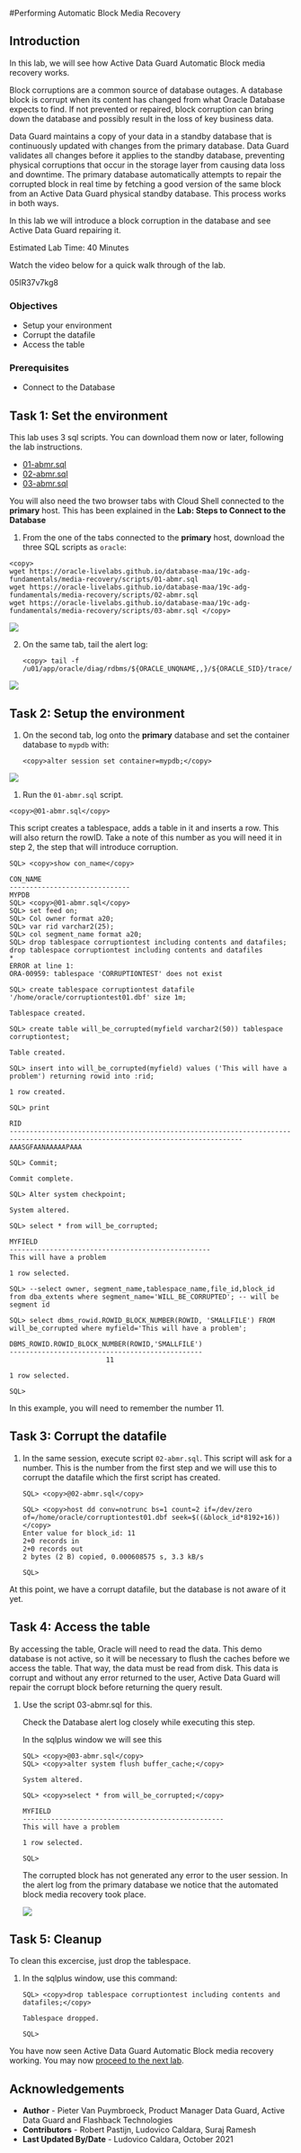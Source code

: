#Performing Automatic Block Media Recovery

## Introduction
In this lab, we will see how Active Data Guard Automatic Block media recovery works.

Block corruptions are a common source of database outages. A database block is
corrupt when its content has changed from what Oracle Database expects to find. If
not prevented or repaired, block corruption can bring down the database and possibly
result in the loss of key business data.

Data Guard maintains a copy of your data in a standby database that is continuously updated with changes from the primary database. Data Guard validates all changes before it applies to the standby database, preventing physical corruptions that occur in the storage layer from causing data loss and downtime. The primary database automatically attempts to repair the corrupted block in real time by fetching a good version of the same block from an Active Data Guard physical standby database. This process works in both ways.

In this lab we will introduce a block corruption in the database and see Active Data Guard repairing it.

Estimated Lab Time: 40 Minutes

Watch the video below for a quick walk through of the lab.

[](youtube:05IR37v7kg8)

05IR37v7kg8
### Objectives
- Setup your environment
- Corrupt the datafile
- Access the table

### Prerequisites
- Connect to the Database


## Task 1: Set the environment

This lab uses 3 sql scripts. You can download them now or later, following the lab instructions.

* [01-abmr.sql](./scripts/01-abmr.sql)
* [02-abmr.sql](./scripts/02-abmr.sql)
* [03-abmr.sql](./scripts/03-abmr.sql)

You will also need the two browser tabs with Cloud Shell connected to the **primary** host. This has been explained in the **Lab: Steps to Connect to the Database**

1. From the one of the tabs connected to the **primary** host, download the three SQL scripts as `oracle`:
  ````
  <copy>
  wget https://oracle-livelabs.github.io/database-maa/19c-adg-fundamentals/media-recovery/scripts/01-abmr.sql
  wget https://oracle-livelabs.github.io/database-maa/19c-adg-fundamentals/media-recovery/scripts/02-abmr.sql
  wget https://oracle-livelabs.github.io/database-maa/19c-adg-fundamentals/media-recovery/scripts/03-abmr.sql </copy>
  ````

  ![](./images/abmr-wget.png)  

2. On the same tab, tail the alert log:

    ````
    <copy> tail -f  /u01/app/oracle/diag/rdbms/${ORACLE_UNQNAME,,}/${ORACLE_SID}/trace/alert_${ORACLE_SID}.log</copy>
    ````
  ![](./images/abmr-alert-primary.png)  

## Task 2: Setup the environment

1. On the second tab, log onto the **primary** database and set the container database to `mypdb` with:

    ````
    <copy>alter session set container=mypdb;</copy>
    ````
  ![](./images/abmr-connect-primary.png)  


1. Run the `01-abmr.sql` script.
  ````
  <copy>@01-abmr.sql</copy>
  ````
  This script creates a tablespace, adds a table in it and inserts a row. This will also return the rowID. Take a note of this number as you will need it in step 2, the step that will introduce corruption.

  ````
  SQL> <copy>show con_name</copy>

  CON_NAME
  ------------------------------
  MYPDB
  SQL> <copy>@01-abmr.sql</copy>
  SQL> set feed on;
  SQL> Col owner format a20;
  SQL> var rid varchar2(25);
  SQL> col segment_name format a20;
  SQL> drop tablespace corruptiontest including contents and datafiles;
  drop tablespace corruptiontest including contents and datafiles
  *
  ERROR at line 1:
  ORA-00959: tablespace 'CORRUPTIONTEST' does not exist

  SQL> create tablespace corruptiontest datafile '/home/oracle/corruptiontest01.dbf' size 1m;

  Tablespace created.

  SQL> create table will_be_corrupted(myfield varchar2(50)) tablespace corruptiontest;

  Table created.

  SQL> insert into will_be_corrupted(myfield) values ('This will have a problem') returning rowid into :rid;

  1 row created.

  SQL> print

  RID
  --------------------------------------------------------------------------------------------------------------------------------
  AAASGFAANAAAAAPAAA

  SQL> Commit;

  Commit complete.

  SQL> Alter system checkpoint;

  System altered.

  SQL> select * from will_be_corrupted;

  MYFIELD
  --------------------------------------------------
  This will have a problem

  1 row selected.

  SQL> --select owner, segment_name,tablespace_name,file_id,block_id from dba_extents where segment_name='WILL_BE_CORRUPTED'; -- will be segment id

  SQL> select dbms_rowid.ROWID_BLOCK_NUMBER(ROWID, 'SMALLFILE') FROM will_be_corrupted where myfield='This will have a problem';

  DBMS_ROWID.ROWID_BLOCK_NUMBER(ROWID,'SMALLFILE')
  ------------------------------------------------
                          11

  1 row selected.

  SQL>
  ````

In this example, you will need to remember the number 11.

## Task 3: Corrupt the datafile
1. In the same session, execute script `02-abmr.sql`.
    This script will ask for a number. This is the number from the first step and we will use this to corrupt the datafile which the first script has created.

    ````
    SQL> <copy>@02-abmr.sql</copy>
    ````
    ````
    SQL> <copy>host dd conv=notrunc bs=1 count=2 if=/dev/zero of=/home/oracle/corruptiontest01.dbf seek=$((&block_id*8192+16))</copy>
    Enter value for block_id: 11
    2+0 records in
    2+0 records out
    2 bytes (2 B) copied, 0.000608575 s, 3.3 kB/s

    SQL>
    ````

At this point, we have a corrupt datafile, but the database is not aware of it yet.


## Task 4: Access the table

By accessing the table, Oracle will need to read the data. This demo database is not active, so it will be necessary to flush the caches before we access the table. That way, the data must be read from disk. This data is corrupt and without any error returned to the user, Active Data Guard will repair the corrupt block before returning the query result.

1. Use the script 03-abmr.sql for this.

    Check the Database alert log closely while executing this step.

    In the sqlplus window we will see this

    ````
    SQL> <copy>@03-abmr.sql</copy>
    SQL> <copy>alter system flush buffer_cache;</copy>

    System altered.

    SQL> <copy>select * from will_be_corrupted;</copy>

    MYFIELD
    --------------------------------------------------
    This will have a problem

    1 row selected.

    SQL>
    ````

    The corrupted block has not generated any error to the user session. In the alert log from the primary database we notice that the automated block media recovery took place.

    ![](./images/abmr-alert-recovery.png)  

## Task 5: Cleanup

To clean this excercise, just drop the tablespace.
1. In the sqlplus window, use this command:

    ````
    SQL> <copy>drop tablespace corruptiontest including contents and datafiles;</copy>

    Tablespace dropped.

    SQL>
    ````

You have now seen Active Data Guard Automatic Block media recovery working. You may now [proceed to the next lab](#next).


## Acknowledgements

- **Author** - Pieter Van Puymbroeck, Product Manager Data Guard, Active Data Guard and Flashback Technologies
- **Contributors** - Robert Pastijn, Ludovico Caldara, Suraj Ramesh
- **Last Updated By/Date** -  Ludovico Caldara, October 2021

